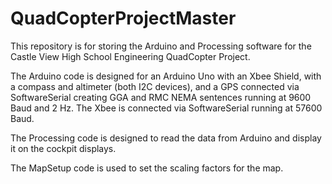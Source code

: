 QuadCopterProjectMaster
=======================
This repository is for storing the Arduino and Processing software for the Castle View High School Engineering 
QuadCopter Project.  

The Arduino code is designed for an Arduino Uno with an Xbee Shield, with a compass and
altimeter (both I2C devices), and a GPS connected via SoftwareSerial creating GGA and RMC NEMA sentences 
running at 9600 Baud and 2 Hz.  The Xbee is connected via SoftwareSerial running at 57600 Baud.

The Processing code is designed to read the data from Arduino and display it on the cockpit displays.

The MapSetup code is used to set the scaling factors for the map.
